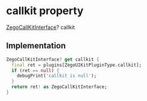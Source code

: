 


# callkit property









[ZegoCallKitInterface](../../zego_uikit_prebuilt_live_audio_room/ZegoCallKitInterface-class.md)? callkit
  







## Implementation

```dart
ZegoCallKitInterface? get callkit {
  final ret = plugins[ZegoUIKitPluginType.callkit];
  if (ret == null) {
    debugPrint('callkit is null');
  }
  return ret! as ZegoCallKitInterface;
}
```








